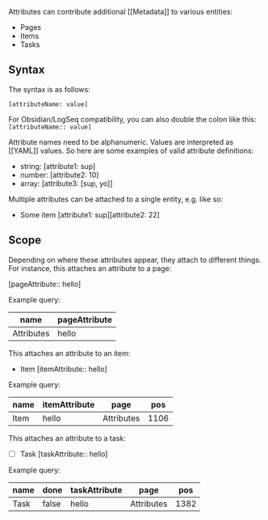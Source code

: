 Attributes can contribute additional [[Metadata]] to various entities:

* Pages
* Items
* Tasks

## Syntax
The syntax is as follows:

```
[attributeName: value]
```

For Obsidian/LogSeq compatibility, you can also double the colon like this: `[attributeName:: value]`
 
Attribute names need to be alphanumeric. Values are interpreted as [[YAML]] values. So here are some examples of valid attribute definitions:

* string: [attribute1: sup]
* number: [attribute2: 10]
* array: [attribute3: [sup, yo]]

Multiple attributes can be attached to a single entity, e.g. like so:

* Some item [attribute1: sup][attribute2: 22]

## Scope
Depending on where these attributes appear, they attach to different things. For instance, this attaches an attribute to a page:

[pageAttribute:: hello]

Example query:

<!-- #query page where name = "Attributes" select name, pageAttribute -->
|name      |pageAttribute|
|----------|-----|
|Attributes|hello|
<!-- /query -->

This attaches an attribute to an item:

* Item [itemAttribute:: hello]

Example query:

<!-- #query item where page = "Attributes" and itemAttribute = "hello" -->
|name|itemAttribute|page      |pos |
|----|-----|----------|----|
|Item|hello|Attributes|1106|
<!-- /query -->

This attaches an attribute to a task:

* [ ] Task [taskAttribute:: hello]

Example query:

<!-- #query task where page = "Attributes" and taskAttribute = "hello" -->
|name|done |taskAttribute|page      |pos |
|----|-----|-----|----------|----|
|Task|false|hello|Attributes|1382|
<!-- /query -->

